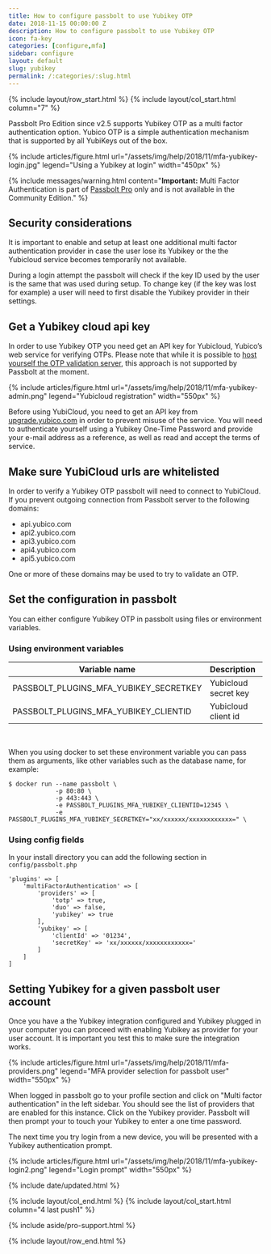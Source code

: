 ```yaml
---
title: How to configure passbolt to use Yubikey OTP
date: 2018-11-15 00:00:00 Z
description: How to configure passbolt to use Yubikey OTP
icon: fa-key
categories: [configure,mfa]
sidebar: configure
layout: default
slug: yubikey
permalink: /:categories/:slug.html
---
```


{% include layout/row_start.html %}
{% include layout/col_start.html column="7" %}

Passbolt Pro Edition since v2.5 supports Yubikey OTP as a multi factor authentication option.
Yubico OTP is a simple authentication mechanism that is supported by all YubiKeys out of the box. 

{% include articles/figure.html
    url="/assets/img/help/2018/11/mfa-yubikey-login.jpg"
    legend="Using a Yubikey at login"
    width="450px"
%}

{% include messages/warning.html
    content="**Important:** Multi Factor Authentication is part of [Passbolt Pro](https://www.passbolt.com/pricing/pro) only and is not available in the Community Edition."
%}

## Security considerations

It is important to enable and setup at least one additional multi factor authentication provider in 
case the user lose its Yubikey or the the Yubicloud service becomes temporarily not available.

During a login attempt the passbolt will check if the key ID used by the user is the same that was 
used during setup. To change key (if the key was lost for example) a user will need to first disable 
the Yubikey provider in their settings.

## Get a Yubikey cloud api key

In order to use Yubikey OTP you need get an API key for Yubicloud, Yubico’s web service for verifying OTPs. 
Please note that while it is possible to [host yourself the OTP validation server](https://developers.yubico.com/Software_Projects/Yubico_OTP/YubiCloud_Validation_Servers/), 
this approach is not supported by Passbolt at the moment.

{% include articles/figure.html
    url="/assets/img/help/2018/11/mfa-yubikey-admin.png"
    legend="Yubicloud registration"
    width="550px"
%}


Before using YubiCloud, you need to get an API key from [upgrade.yubico.com](https://upgrade.yubico.com/getapikey/) 
in order to prevent misuse of the service. You will need to authenticate yourself using a Yubikey One-Time Password 
and provide your e-mail address as a reference, as well as read and accept the terms of service.

## Make sure YubiCloud urls are whitelisted

In order to verify a Yubikey OTP passbolt will need to connect to YubiCloud.
If you prevent outgoing connection from Passbolt server to the following domains:
- api.yubico.com
- api2.yubico.com
- api3.yubico.com
- api4.yubico.com
- api5.yubico.com

One or more of these domains may be used to try to validate an OTP.

## Set the configuration in passbolt

You can either configure Yubikey OTP in passbolt using files or environment variables.

### Using environment variables

<table class="table-parameters">
<thead>
    <tr>
        <th>Variable name</th>
        <th>Description</th>
        <th>Type</th>
    </tr>
</thead>
<tbody>
    <tr>
        <td>PASSBOLT_PLUGINS_MFA_YUBIKEY_SECRETKEY</td>
        <td>Yubicloud secret key</td>
        <td>string</td>
    </tr>
    <tr>
        <td>PASSBOLT_PLUGINS_MFA_YUBIKEY_CLIENTID</td>
        <td>Yubicloud client id</td>
        <td>integer</td>
    </tr>
</tbody>
</table>
<br>

When you using docker to set these environment variable you can pass them as arguments,
like other variables such as the database name, for example:

```
$ docker run --name passbolt \
             -p 80:80 \
             -p 443:443 \
             -e PASSBOLT_PLUGINS_MFA_YUBIKEY_CLIENTID=12345 \
             -e PASSBOLT_PLUGINS_MFA_YUBIKEY_SECRETKEY="xx/xxxxxx/xxxxxxxxxxxx=" \
```

### Using config fields

In your install directory you can add the following section in `config/passbolt.php`

```
'plugins' => [
    'multiFactorAuthentication' => [
        'providers' => [
            'totp' => true,
            'duo' => false,
            'yubikey' => true
        ],
        'yubikey' => [
            'clientId' => '01234',
            'secretKey' => 'xx/xxxxxx/xxxxxxxxxxxx='
        ]
    ]
]
```

## Setting Yubikey for a given passbolt user account

Once you have a the Yubikey integration configured and Yubikey plugged in your computer you
can proceed with enabling Yubikey as provider for your user account. It is important you test
this to make sure the integration works.

{% include articles/figure.html
    url="/assets/img/help/2018/11/mfa-providers.png"
    legend="MFA provider selection for passbolt user"
    width="550px"
%}

When logged in passbolt go to your profile section and click on "Multi factor authentication"
in the left sidebar. You should see the list of providers that are enabled for this instance.
Click on the Yubikey provider. Passbolt will then prompt your to touch your Yubikey
to enter a one time password.

The next time you try login from a new device, you will be presented with a Yubikey 
authentication prompt.

{% include articles/figure.html
    url="/assets/img/help/2018/11/mfa-yubikey-login2.png"
    legend="Login prompt"
    width="550px"
%}

{% include date/updated.html %}

{% include layout/col_end.html %}
{% include layout/col_start.html column="4 last push1" %}

{% include aside/pro-support.html %}

{% include layout/row_end.html %}
